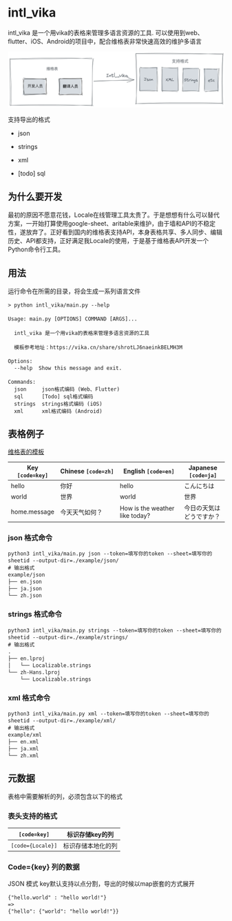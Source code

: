 # intl_vika

intl_vika 是一个用vika的表格来管理多语言资源的工具.  可以使用到web、flutter、iOS、Android的项目中，配合维格表非常快速高效的维护多语言

![int_vika.png](./images/int_vika.png)

支持导出的格式

- json

- strings

- xml

- [todo] sql

## 为什么要开发

最初的原因不愿意花钱，Locale在线管理工具太贵了。于是想想有什么可以替代方案，一开始打算使用google-sheet、aritable来维护，由于墙和API的不稳定性，遂放弃了。正好看到国内的维格表支持API，本身表格共享、多人同步、编辑历史、API都支持，正好满足我Locale的使用，于是基于维格表API开发一个Python命令行工具。

## 用法

运行命令在所需的目录，将会生成一系列语言文件

```shell
> python intl_vika/main.py --help

Usage: main.py [OPTIONS] COMMAND [ARGS]...

  intl_vika 是一个用vika的表格来管理多语言资源的工具

  模板参考地址：https://vika.cn/share/shrotLJ6naeinkBELMH3M

Options:
  --help  Show this message and exit.

Commands:
  json     json格式编码 (Web、Flutter)
  sql      [Todo] sql格式编码
  strings  strings格式编码 (iOS)
  xml      xml格式编码 (Android)
```

## 表格例子

[维格表的模板](https://vika.cn/share/shrotLJ6naeinkBELMH3M)

| Key `[code=key]` | Chinese `[code=zh]` | English `[code=en]`            | Japanese `[code=ja]` |
| ---------------- | ------------------- | ------------------------------ | -------------------- |
| hello            | 你好                  | hello                          | こんにちは                |
| world            | 世界                  | world                          | 世界                   |
| home.message     | 今天天气如何？             | How is the weather like today? | 今日の天気はどうですか？         |

### json 格式命令

```shell
python3 intl_vika/main.py json --token=填写你的token --sheet=填写你的sheetid --output-dir=./example/json/
# 输出格式
example/json
├── en.json
├── ja.json
└── zh.json
```

### strings 格式命令

```shell
python3 intl_vika/main.py strings --token=填写你的token --sheet=填写你的sheetid --output-dir=./example/strings/
# 输出格式
.
├── en.lproj
│   └── Localizable.strings
└── zh-Hans.lproj
    └── Localizable.strings
```

### xml 格式命令

```shell
python3 intl_vika/main.py xml --token=填写你的token --sheet=填写你的sheetid --output-dir=./example/xml/
# 输出格式
example/xml
├── en.xml
├── ja.xml
└── zh.xml
```

## 元数据

表格中需要解析的列，必须包含以下的格式

### 表头支持的格式

| `[code=key]`      | 标识存储key的列 |
| ----------------- | --------- |
| `[code={Locale}]` | 标识存储本地化的列 |

### Code={key} 列的数据

JSON 模式 key默认支持以点分割，导出的时候以map嵌套的方式展开

```
{"hello.world" : "hello world!"}
=>
{"hello": {"world": "hello world!"}} 
```
